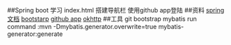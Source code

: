 ##Spring boot 学习
index.html 搭建导航栏
使用github app登陆
##资料
[spring 文档](https://spring.io/guides/gs/serving-web-content/)
[bootstarp](https://v3.bootcss.com/getting-started/)
[github app](https://docs.github.com/en/developers/apps/building-github-apps)
[okhttp](https://github.com/square/okhttp/)
##工具
git
bootstrap
mybatis run command :mvn -Dmybatis.generator.overwrite=true mybatis-generator:generate